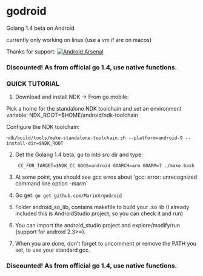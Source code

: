 godroid
=======

Golang 1.4 beta on Android

currently only working on linux (use a vm if are on macos)


Thanks for support:
[![Android Arsenal](https://img.shields.io/badge/Android%20Arsenal-GoDroid-brightgreen.svg?style=flat)](https://android-arsenal.com/details/1/1075)

### Discounted! As from official go 1.4, use native functions.
### QUICK TUTORIAL

1. Download and install NDK -> From go.mobile:

Pick a home for the standalone NDK toolchain and set an environment variable:
	NDK_ROOT=$HOME/android/ndk-toolchain

Configure the NDK toolchain:

	ndk/build/tools/make-standalone-toolchain.sh --platform=android-9 --install-dir=$NDK_ROOT

2. Get the Golang 1.4 beta, go to into src dir and type: 

		CC_FOR_TARGET=$NDK_CC GOOS=android GOARCH=arm GOARM=7 ./make.bash

3. At some point, you should see gcc erros about 'gcc: error: unrecognized command line option -marm'

4. Go get: ```go get github.com/MarinX/godroid```

5. Folder android_so_lib, contains makefile to build your .so lib (I already included this is AndroidStudio project, so you can check it and run)

6. You can import the android_studio project and explore/modify/run (support for android 2.3>=).

7. When you are done, don't forget to uncomment or remove the PATH you set, to use your standard gcc.

### Discounted! As from official go 1.4, use native functions.
										
